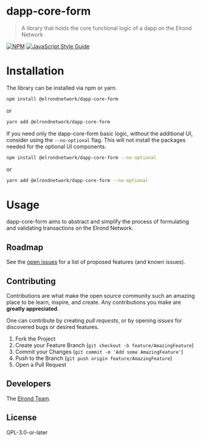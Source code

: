 
# dapp-core-form

> A library that holds the core functional logic of a dapp on the Elrond Network

[![NPM](https://img.shields.io/npm/v/dapp-core-form.svg)](https://www.npmjs.com/package/@elrondnetwork/dapp-core-form) [![JavaScript Style Guide](https://img.shields.io/badge/code_style-standard-brightgreen.svg)](https://standardjs.com)

# Installation

The library can be installed via npm or yarn.

```bash
npm install @elrondnetwork/dapp-core-form
```

or

```bash
yarn add @elrondnetwork/dapp-core-form
```

If you need only the dapp-core-form basic logic, without the additional UI, consider using the `--no-optional` flag.
This will not install the packages needed for the optional UI components.

```bash
npm install @elrondnetwork/dapp-core-form --no-optional
```

or

```bash
yarn add @elrondnetwork/dapp-core-form --no-optional
```

# Usage

dapp-core-form aims to abstract and simplify the process of formulating and validating transactions on the Elrond Network.


## Roadmap

See the [open issues](https://github.com/ElrondNetwork/dapp-core-form/issues) for a list of proposed features (and known issues).

## Contributing

Contributions are what make the open source community such an amazing place to be learn, inspire, and create. Any contributions you make are **greatly appreciated**.

One can contribute by creating _pull requests_, or by opening _issues_ for discovered bugs or desired features.

1. Fork the Project
2. Create your Feature Branch (`git checkout -b feature/AmazingFeature`)
3. Commit your Changes (`git commit -m 'Add some AmazingFeature'`)
4. Push to the Branch (`git push origin feature/AmazingFeature`)
5. Open a Pull Request

## Developers

The [Elrond Team](https://elrond.com/team/).

## License

GPL-3.0-or-later
